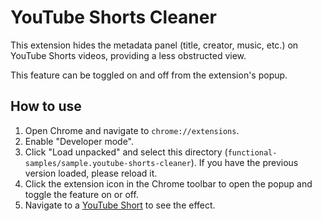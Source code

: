 # YouTube Shorts Cleaner

This extension hides the metadata panel (title, creator, music, etc.) on YouTube Shorts videos, providing a less obstructed view.

This feature can be toggled on and off from the extension's popup.

## How to use

1.  Open Chrome and navigate to `chrome://extensions`.
2.  Enable "Developer mode".
3.  Click "Load unpacked" and select this directory (`functional-samples/sample.youtube-shorts-cleaner`). If you have the previous version loaded, please reload it.
4.  Click the extension icon in the Chrome toolbar to open the popup and toggle the feature on or off.
5.  Navigate to a [YouTube Short](https://www.youtube.com/shorts/) to see the effect.
